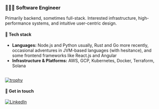 ### 🧑🏻‍💻 Software Engineer
Primarily backend, sometimes full-stack. Interested infrastructure, high-performance systems, and intuitive user-centric design.

#### 👾 Tech stack
- **Languages:** Node.js and Python usually, Rust and Go more recently, occasional adventures in JVM-based languages (with hesitance), and some frontend frameworks like React.js and Angular
- **Infrastructure & Platforms:** AWS, GCP, Kubernetes, Docker, Terraform, Solana
  
\
[![trophy](https://github-profile-trophy.vercel.app/?username=iamramtin&theme=algolia&margin-w=40&title=Commits&title=Experience)](https://github.com/ryo-ma/github-profile-trophy)

#### 🤝 Get in touch
[](https://www.linkedin.com/in/ramtinmesgari)
<a href="https://www.linkedin.com/in/ramtinmesgari"><img src="https://img.shields.io/badge/linkedin-%230077B5.svg?style=for-the-badge&logo=linkedin&logoColor=white" alt="LinkedIn"></a>

